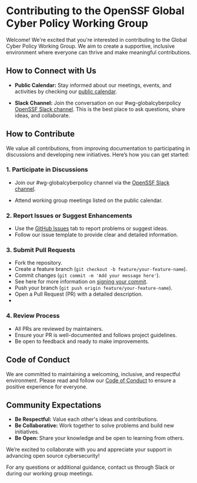 # Contributing to the OpenSSF Global Cyber Policy Working Group

Welcome! We're excited that you're interested in contributing to the Global Cyber Policy Working Group. We aim to create a supportive, inclusive environment where everyone can thrive and make meaningful contributions.

## How to Connect with Us

- **Public Calendar:** Stay informed about our meetings, events, and activities by checking our [public calendar](https://calendar.google.com/calendar/u/0/r?cid=czYzdm9lZmhwNWk5cGZsdGI1cTY3bmdwZXNAZ3JvdXAuY2FsZW5kYXIuZ29vZ2xlLmNvbQ).

- **Slack Channel:** Join the conversation on our #wg-globalcyberpolicy [OpenSSF Slack channel](https://openssf.slack.com/archives/C084A6XPX0F). This is the best place to ask questions, share ideas, and collaborate.

## How to Contribute

We value all contributions, from improving documentation to participating in discussions and developing new initiatives. Here’s how you can get started:

### 1. Participate in Discussions

- Join our #wg-globalcyberpolicy channel via the [OpenSSF Slack channel](https://openssf.slack.com/archives/C084A6XPX0F).

- Attend working group meetings listed on the public calendar.

### 2. Report Issues or Suggest Enhancements

- Use the [GitHub Issues](https://github.com/ossf/wg-globalcyberpolicy/issues) tab to report problems or suggest ideas.
- Follow our issue template to provide clear and detailed information.

### 3. Submit Pull Requests

- Fork the repository.
- Create a feature branch (`git checkout -b feature/your-feature-name`).
- Commit changes (`git commit -m 'Add your message here'`).
- See here for more information on [signing your commit](https://docs.github.com/en/authentication/managing-commit-signature-verification/signing-commits).
- Push your branch (`git push origin feature/your-feature-name`).
- Open a Pull Request (PR) with a detailed description.
- 

### 4. Review Process

- All PRs are reviewed by maintainers.
- Ensure your PR is well-documented and follows project guidelines.
- Be open to feedback and ready to make improvements.

## Code of Conduct

We are committed to maintaining a welcoming, inclusive, and respectful environment. Please read and follow our [Code of Conduct](https://openssf.org/community/code-of-conduct/) to ensure a positive experience for everyone.

## Community Expectations

- **Be Respectful:** Value each other's ideas and contributions.
- **Be Collaborative:** Work together to solve problems and build new initiatives.
- **Be Open:** Share your knowledge and be open to learning from others.

We’re excited to collaborate with you and appreciate your support in advancing open source cybersecurity!

For any questions or additional guidance, contact us through Slack or during our working group meetings.